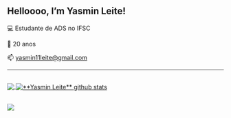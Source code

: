 ## Helloooo, I’m Yasmin Leite!

💻 Estudante de ADS no IFSC

🍒 20 anos

📫 yasmin11leite@gmail.com 

----

##

<a href="https://github.com/yasminleite">
  <img align="center" src="https://github-readme-stats.vercel.app/api/top-langs/?username=yasminleite&theme=tokyonight&hide_langs_below=1" />
</a>
<a href="https://github.com/yasminleite">
 <img align="center" src="https://github-readme-stats.vercel.app/api?username=yasminleite&show_icons=true&theme=tokyonight&line_height=27" alt="**Yasmin Leite** github stats"/>
</a>

<br>
<br>

![](https://komarev.com/ghpvc/?username=yasminleitet&color=DD6387)
